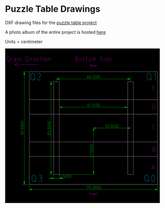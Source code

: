 # Puzzle Table Drawings

DXF drawing files for the [puzzle table project](https://github.com/jonlamb-gh/openscad-models-rust/tree/master/wood-projects/table)

A photo album of the entire project is hosted [here](https://jonlamb-gh.github.io/wood-projects/table/site/index.html)

Units = centimeter

![Table, Bottom](images/table_bottom.svg)
